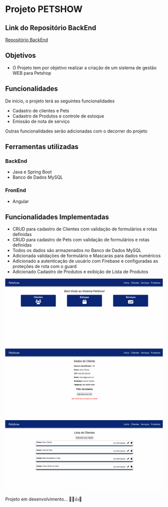 # Projeto PETSHOW

## Link do Repositório BackEnd
  
  [Repositório BackEnd](https://github.com/RamonBatalha/petshow)
 
## Objetivos

- O Projeto tem por objetivo realizar a criação de um sistema de gestão WEB para Petshop 


## Funcionalidades

De início, o projeto terá as seguintes funcionalidades

- Cadastro de clientes e Pets
- Cadastro de Produtos e controle de estoque
- Emissão de nota de serviço

Outras funcionalidades serão adicionadas com o decorrer do projeto

## Ferramentas utilizadas

### BackEnd

- Java e Spring Boot
- Banco de Dados MySQL

### FronEnd

- Angular

## Funcionalidades Implementadas

- CRUD para cadastro de Clientes com validação de formulários e rotas definidas 
- CRUD para cadastro de Pets com validação de formulários e rotas definidas
- Todos os dados são armazenados no Banco de Dados MySQL
- Adicionada validações de formulário e Mascaras para dados numéricos
- Adicionado a autenticação de usuário com Firebase e configuradas as proteções de rota com o guard
- Adicionado Cadastro de Produtos e exibição de Lista de Produtos

<img src="./gitimages/adicionarcliente.gif">
<img src="./gitimages/adicionarpet.gif">
<img src="./gitimages/atualizarInformações.gif">



Projeto em desenvolvimento... 👨‍💻👍😁


